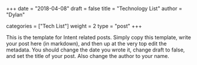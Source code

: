 +++
date = "2018-04-08"
draft = false
title = "Technology List"
author = "Dylan"

categories = ["Tech List"]
weight = 2
type = "post"
+++

This is the template for Intent related posts. Simply copy this template,
write your post here (in markdown), and then up at the very top edit the metadata.
You should change the date you wrote it, change draft to false, and set the title of your post. Also change the author to your name.